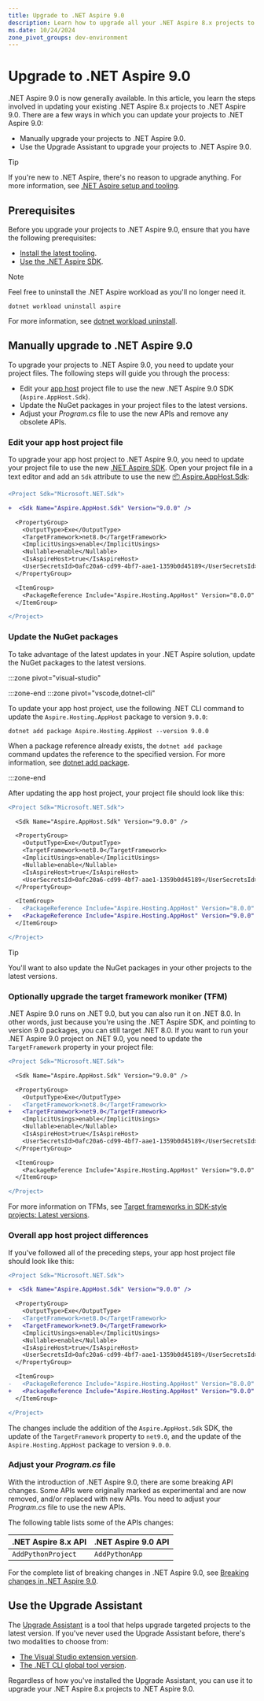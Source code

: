 ```yaml
---
title: Upgrade to .NET Aspire 9.0
description: Learn how to upgrade all your .NET Aspire 8.x projects to .NET Aspire 9.0.
ms.date: 10/24/2024
zone_pivot_groups: dev-environment
---
```


# Upgrade to .NET Aspire 9.0

.NET Aspire 9.0 is now generally available. In this article, you learn the steps involved in updating your existing .NET Aspire 8.x projects to .NET Aspire 9.0. There are a few ways in which you can update your projects to .NET Aspire 9.0:

- Manually upgrade your projects to .NET Aspire 9.0.
- Use the Upgrade Assistant to upgrade your projects to .NET Aspire 9.0.

> [!TIP]
> If you're new to .NET Aspire, there's no reason to upgrade anything. For more information, see [.NET Aspire setup and tooling](../fundamentals/setup-tooling.md).

## Prerequisites

Before you upgrade your projects to .NET Aspire 9.0, ensure that you have the following prerequisites:

- [Install the latest tooling](../fundamentals/setup-tooling.md).
- [Use the .NET Aspire SDK](../fundamentals/dotnet-aspire-sdk.md).

> [!NOTE]
> Feel free to uninstall the .NET Aspire workload as you'll no longer need it.
>
> ```dotnetcli
> dotnet workload uninstall aspire
> ```
>
> For more information, see [dotnet workload uninstall](/dotnet/core/tools/dotnet-workload-uninstall).

## Manually upgrade to .NET Aspire 9.0

To upgrade your projects to .NET Aspire 9.0, you need to update your project files. The following steps will guide you through the process:

- Edit your [app host](xref:dotnet/aspire/app-host) project file to use the new .NET Aspire 9.0 SDK (`Aspire.AppHost.Sdk`).
- Update the NuGet packages in your project files to the latest versions.
- Adjust your _Program.cs_ file to use the new APIs and remove any obsolete APIs.

### Edit your app host project file

To upgrade your app host project to .NET Aspire 9.0, you need to update your project file to use the new [.NET Aspire SDK](../fundamentals/dotnet-aspire-sdk.md). Open your project file in a text editor and add an `Sdk` attribute to use the new [📦 Aspire.AppHost.Sdk](https://www.nuget.org/packages/Aspire.AppHost.Sdk):

```diff
<Project Sdk="Microsoft.NET.Sdk">

+  <Sdk Name="Aspire.AppHost.Sdk" Version="9.0.0" />

  <PropertyGroup>
    <OutputType>Exe</OutputType>
    <TargetFramework>net8.0</TargetFramework>
    <ImplicitUsings>enable</ImplicitUsings>
    <Nullable>enable</Nullable>
    <IsAspireHost>true</IsAspireHost>
    <UserSecretsId>0afc20a6-cd99-4bf7-aae1-1359b0d45189</UserSecretsId>
  </PropertyGroup>

  <ItemGroup>
    <PackageReference Include="Aspire.Hosting.AppHost" Version="8.0.0" />
  </ItemGroup>

</Project>
```

### Update the NuGet packages

To take advantage of the latest updates in your .NET Aspire solution, update the NuGet packages to the latest versions.

:::zone pivot="visual-studio"

<!-- TODO: Screen capture this... -->

:::zone-end
:::zone pivot="vscode,dotnet-cli"

To update your app host project, use the following .NET CLI command to update the `Aspire.Hosting.AppHost` package to version `9.0.0`:

```dotnetcli
dotnet add package Aspire.Hosting.AppHost --version 9.0.0
```

When a package reference already exists, the `dotnet add package` command updates the reference to the specified version. For more information, see [dotnet add package](/dotnet/core/tools/dotnet-add-package).

:::zone-end

After updating the app host project, your project file should look like this:

```diff
<Project Sdk="Microsoft.NET.Sdk">

  <Sdk Name="Aspire.AppHost.Sdk" Version="9.0.0" />

  <PropertyGroup>
    <OutputType>Exe</OutputType>
    <TargetFramework>net8.0</TargetFramework>
    <ImplicitUsings>enable</ImplicitUsings>
    <Nullable>enable</Nullable>
    <IsAspireHost>true</IsAspireHost>
    <UserSecretsId>0afc20a6-cd99-4bf7-aae1-1359b0d45189</UserSecretsId>
  </PropertyGroup>

  <ItemGroup>
-   <PackageReference Include="Aspire.Hosting.AppHost" Version="8.0.0" />
+   <PackageReference Include="Aspire.Hosting.AppHost" Version="9.0.0" />
  </ItemGroup>

</Project>
```

> [!TIP]
> You'll want to also update the NuGet packages in your other projects to the latest versions.

### Optionally upgrade the target framework moniker (TFM)

.NET Aspire 9.0 runs on .NET 9.0, but you can also run it on .NET 8.0. In other words, just because you're using the .NET Aspire SDK, and pointing to version 9.0 packages, you can still target .NET 8.0. If you want to run your .NET Aspire 9.0 project on .NET 9.0, you need to update the `TargetFramework` property in your project file:

```diff
<Project Sdk="Microsoft.NET.Sdk">

  <Sdk Name="Aspire.AppHost.Sdk" Version="9.0.0" />

  <PropertyGroup>
    <OutputType>Exe</OutputType>
-   <TargetFramework>net8.0</TargetFramework>
+   <TargetFramework>net9.0</TargetFramework>
    <ImplicitUsings>enable</ImplicitUsings>
    <Nullable>enable</Nullable>
    <IsAspireHost>true</IsAspireHost>
    <UserSecretsId>0afc20a6-cd99-4bf7-aae1-1359b0d45189</UserSecretsId>
  </PropertyGroup>

  <ItemGroup>
    <PackageReference Include="Aspire.Hosting.AppHost" Version="9.0.0" />
  </ItemGroup>

</Project>
```

For more information on TFMs, see [Target frameworks in SDK-style projects: Latest versions](/dotnet/standard/frameworks#latest-versions).

### Overall app host project differences

If you've followed all of the preceding steps, your app host project file should look like this:

```diff
<Project Sdk="Microsoft.NET.Sdk">

+  <Sdk Name="Aspire.AppHost.Sdk" Version="9.0.0" />

  <PropertyGroup>
    <OutputType>Exe</OutputType>
-   <TargetFramework>net8.0</TargetFramework>
+   <TargetFramework>net9.0</TargetFramework>
    <ImplicitUsings>enable</ImplicitUsings>
    <Nullable>enable</Nullable>
    <IsAspireHost>true</IsAspireHost>
    <UserSecretsId>0afc20a6-cd99-4bf7-aae1-1359b0d45189</UserSecretsId>
  </PropertyGroup>

  <ItemGroup>
-   <PackageReference Include="Aspire.Hosting.AppHost" Version="8.0.0" />
+   <PackageReference Include="Aspire.Hosting.AppHost" Version="9.0.0" />
  </ItemGroup>

</Project>
```

The changes include the addition of the `Aspire.AppHost.Sdk` SDK, the update of the `TargetFramework` property to `net9.0`, and the update of the `Aspire.Hosting.AppHost` package to version `9.0.0`.

### Adjust your _Program.cs_ file

With the introduction of .NET Aspire 9.0, there are some breaking API changes. Some APIs were originally marked as experimental and are now removed, and/or replaced with new APIs. You need to adjust your _Program.cs_ file to use the new APIs.

The following table lists some of the APIs changes:

| .NET Aspire 8.x API | .NET Aspire 9.0 API |
|---------------------|---------------------|
| `AddPythonProject`  | `AddPythonApp`      |

For the complete list of breaking changes in .NET Aspire 9.0, see [Breaking changes in .NET Aspire 9.0](../compatibility/9.0/index.md).

## Use the Upgrade Assistant

The [Upgrade Assistant](/dotnet/core/porting/upgrade-assistant-overview) is a tool that helps upgrade targeted projects to the latest version. If you've never used the Upgrade Assistant before, there's two modalities to choose from:

- [The Visual Studio extension version](/dotnet/core/porting/upgrade-assistant-install#visual-studio-extension).
- [The .NET CLI global tool version](/dotnet/core/porting/upgrade-assistant-install#net-global-tool).

Regardless of how you've installed the Upgrade Assistant, you can use it to upgrade your .NET Aspire 8.x projects to .NET Aspire 9.0.
